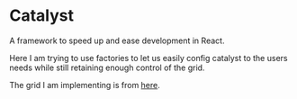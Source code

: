 # Catalyst


A framework to speed up and ease development in React.

Here I am trying to use factories to let us easily config catalyst to the users needs while still retaining enough control of the grid.

The grid I am implementing is from [here](http://css-tricks.com/dont-overthink-it-grids/).